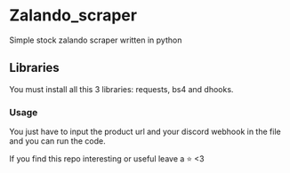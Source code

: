 # Zalando_scraper
Simple stock zalando scraper written in python

## Libraries
You must install all this 3 libraries: requests, bs4 and dhooks. 

### Usage

You just have to input the product url and your discord webhook in the file and you can run the code.

If you find this repo interesting or useful leave a ⭐️ <3
